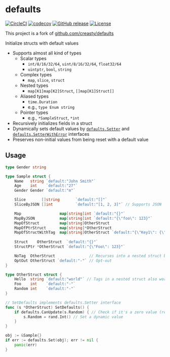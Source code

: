 defaults
========

[![CircleCI](https://circleci.com/gh/amery/defaults/tree/master.svg?style=svg)](https://circleci.com/gh/amery/defaults/tree/master)
[![codecov](https://codecov.io/gh/amery/defaults/branch/master/graph/badge.svg)](https://codecov.io/gh/amery/defaults)
[![GitHub release](https://img.shields.io/github/release/amery/defaults.svg)](https://github.com/amery/defaults/releases)
[![License](https://img.shields.io/github/license/amery/defaults.svg)](./LICENSE)

This project is a fork of [github.com/creasty/defaults](https://github.com/creasty/defaults)

Initialize structs with default values

- Supports almost all kind of types
  - Scalar types
    - `int/8/16/32/64`, `uint/8/16/32/64`, `float32/64`
    - `uintptr`, `bool`, `string`
  - Complex types
    - `map`, `slice`, `struct`
  - Nested types
    - `map[K1]map[K2]Struct`, `[]map[K1]Struct[]`
  - Aliased types
    - `time.Duration`
    - e.g., `type Enum string`
  - Pointer types
    - e.g., `*SampleStruct`, `*int`
- Recursively initializes fields in a struct
- Dynamically sets default values by [`defaults.Setter`](./setter.go)
  and [`defaults.SetterWithError`](./setter.go) interfaces
- Preserves non-initial values from being reset with a default value


Usage
-----

```go
type Gender string

type Sample struct {
	Name   string `default:"John Smith"`
	Age    int    `default:"27"`
	Gender Gender `default:"m"`

	Slice       []string       `default:"[]"`
	SliceByJSON []int          `default:"[1, 2, 3]"` // Supports JSON

	Map                 map[string]int `default:"{}"`
	MapByJSON           map[string]int `default:"{\"foo\": 123}"`
	MapOfStruct         map[string]OtherStruct
	MapOfPtrStruct      map[string]*OtherStruct
	MapOfStructWithTag  map[string]OtherStruct `default:"{\"Key1\": {\"Foo\":123}}"`
    
	Struct    OtherStruct  `default:"{}"`
	StructPtr *OtherStruct `default:"{\"Foo\": 123}"`

	NoTag  OtherStruct               // Recurses into a nested struct by default
	OptOut OtherStruct `default:"-"` // Opt-out
}

type OtherStruct struct {
	Hello  string `default:"world"` // Tags in a nested struct also work
	Foo    int    `default:"-"`
	Random int    `default:"-"`
}

// SetDefaults implements defaults.Setter interface
func (s *OtherStruct) SetDefaults() {
	if defaults.CanUpdate(s.Random) { // Check if it's a zero value (recommended)
		s.Random = rand.Int() // Set a dynamic value
	}
}
```

```go
obj := &Sample{}
if err := defaults.Set(obj); err != nil {
	panic(err)
}
```
